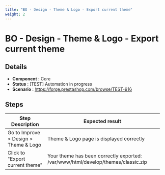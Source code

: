 ```yaml
---
title: "BO - Design - Theme & Logo - Export current theme"
weight: 2
---
```


# BO - Design - Theme & Logo - Export current theme
## Details
* **Component** : Core
* **Status** : [TEST] Automation in progress
* **Scenario** : https://forge.prestashop.com/browse/TEST-916

## Steps
| Step Description | Expected result |
| ----- | ----- |
| Go to Improve > Design > Theme & Logo | Theme & Logo page is displayed correctly |
| Click to "Export current theme" | Your theme has been correctly exported: /var/www/html/develop/themes/classic.zip |
